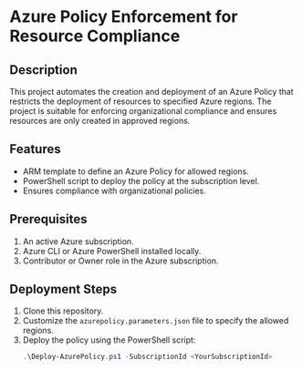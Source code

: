 # Azure Policy Enforcement for Resource Compliance

## Description
This project automates the creation and deployment of an Azure Policy that restricts the deployment of resources to specified Azure regions. The project is suitable for enforcing organizational compliance and ensures resources are only created in approved regions.

## Features
- ARM template to define an Azure Policy for allowed regions.
- PowerShell script to deploy the policy at the subscription level.
- Ensures compliance with organizational policies.

## Prerequisites
1. An active Azure subscription.
2. Azure CLI or Azure PowerShell installed locally.
3. Contributor or Owner role in the Azure subscription.

## Deployment Steps
1. Clone this repository.
2. Customize the `azurepolicy.parameters.json` file to specify the allowed regions.
3. Deploy the policy using the PowerShell script:
   ```powershell
   .\Deploy-AzurePolicy.ps1 -SubscriptionId <YourSubscriptionId>
